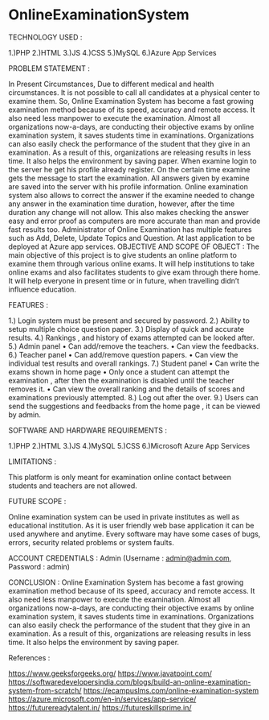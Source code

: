 # OnlineExaminationSystem

TECHNOLOGY USED : 

1.)PHP
2.)HTML
3.)JS
4.)CSS
5.)MySQL
6.)Azure App Services


PROBLEM STATEMENT :

In Present Circumstances, Due to different medical and health circumstances. It is not possible to call 
all candidates at a physical center to examine them. So, Online Examination System has become 
a fast growing examination method because of its speed, accuracy and remote access. It also 
need less manpower to execute the examination. Almost all organizations now-a-days, are 
conducting their objective exams by online examination system, it saves students time in 
examinations. Organizations can also easily check the performance of the student that they 
give in an examination. As a result of this, organizations are releasing results in less time. It 
also helps the environment by saving paper. When examine login to the server he get his
profile already register. On the certain time examine gets the message to start the 
examination. All answers given by examine are saved into the server with his profile 
information. Online examination system also allows to correct the answer if the examine 
needed to change any answer in the examination time duration, however, after the time 
duration any change will not allow. This also makes checking the answer easy and error proof 
as computers are more accurate than man and provide fast results too. Administrator of 
Online Examination has multiple features such as Add, Delete, Update Topics and 
Question. At last application to be deployed at Azure app services.
OBJECTIVE AND SCOPE OF OBJECT :
The main objective of this project is to give students an online platform to examine them 
through various online exams. It will help institutions to take online exams and also facilitates 
students to give exam through there home.
It will help everyone in present time or in future, when travelling didn’t influence education.


FEATURES :

1.) Login system must be present and secured by password.
2.) Ability to setup multiple choice question paper.
3.) Display of quick and accurate results.
4.) Rankings , and history of exams attempted can be looked after.
5.) Admin panel
• Can add/remove the teachers.
• Can view the feedbacks.
6.) Teacher panel
• Can add/remove question papers.
• Can view the individual test results and overall rankings.
7.) Student panel
• Can write the exams shown in home page
• Only once a student can attempt the examination , after then the examination is disabled 
until the teacher removes it.
• Can view the overall ranking and the details of scores and examinations previously 
attempted.
8.) Log out after the over.
9.) Users can send the suggestions and feedbacks from the home page , it can be viewed by 
admin.




SOFTWARE AND HARDWARE REQUIREMENTS :

1.)PHP
2.)HTML
3.)JS
4.)MySQL
5.)CSS
6.)Microsoft Azure App Services


LIMITATIONS :

This platform is only meant for examination online contact between students and teachers are not 
allowed.


FUTURE SCOPE :

Online examination system can be used in private institutes as well as educational institution. As it is 
user friendly web base application it can be used anywhere and anytime. Every software may have 
some cases of bugs, errors, security related problems or system faults.


ACCOUNT CREDENTIALS :
Admin (Username : admin@admin.com, Password : admin)


CONCLUSION :
Online Examination System has become a fast growing examination method because of its 
speed, accuracy and remote access. It also need less manpower to execute the examination. 
Almost all organizations now-a-days, are conducting their objective exams by online 
examination system, it saves students time in examinations. Organizations can also easily 
check the performance of the student that they give in an examination. As a result of this, 
organizations are releasing results in less time. It also helps the environment by saving paper.


References :

https://www.geeksforgeeks.org/
https://www.javatpoint.com/
https://softwaredevelopersindia.com/blogs/build-an-online-examination-system-from-scratch/
https://ecampuslms.com/online-examination-system
https://azure.microsoft.com/en-in/services/app-service/
https://futurereadytalent.in/
https://futureskillsprime.in/

